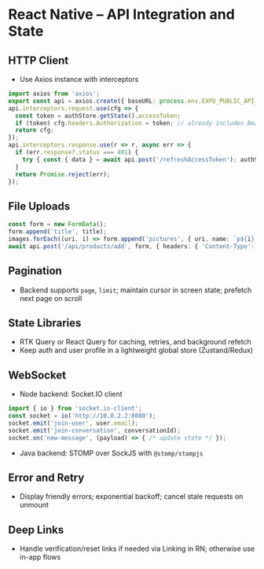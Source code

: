 # React Native – API Integration and State

## HTTP Client
- Use Axios instance with interceptors
```ts
import axios from 'axios';
export const api = axios.create({ baseURL: process.env.EXPO_PUBLIC_API_URL || 'http://10.0.2.2:8080' });
api.interceptors.request.use(cfg => {
  const token = authStore.getState().accessToken;
  if (token) cfg.headers.Authorization = token; // already includes Bearer
  return cfg;
});
api.interceptors.response.use(r => r, async err => {
  if (err.response?.status === 401) {
    try { const { data } = await api.post('/refreshAccessToken'); authStore.getState().setAccessToken(data.accessToken); return api(err.config); } catch {}
  }
  return Promise.reject(err);
});
```

## File Uploads
```ts
const form = new FormData();
form.append('title', title);
images.forEach((uri, i) => form.append('pictures', { uri, name: `p${i}.jpg`, type: 'image/jpeg' } as any));
await api.post('/api/products/add', form, { headers: { 'Content-Type': 'multipart/form-data' }});
```

## Pagination
- Backend supports `page`, `limit`; maintain cursor in screen state; prefetch next page on scroll

## State Libraries
- RTK Query or React Query for caching, retries, and background refetch
- Keep auth and user profile in a lightweight global store (Zustand/Redux)

## WebSocket
- Node backend: Socket.IO client
```ts
import { io } from 'socket.io-client';
const socket = io('http://10.0.2.2:8080');
socket.emit('join-user', user.email);
socket.emit('join-conversation', conversationId);
socket.on('new-message', (payload) => { /* update state */ });
```
- Java backend: STOMP over SockJS with `@stomp/stompjs`

## Error and Retry
- Display friendly errors; exponential backoff; cancel stale requests on unmount

## Deep Links
- Handle verification/reset links if needed via Linking in RN; otherwise use in-app flows